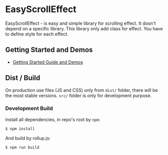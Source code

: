 EasyScrollEffect
================

EasyScrollEffect - is easy and simple library for scrolling effect.
It dosn't depend on a specific library.
This library only add class for effect.
You have to define style for each effect.

## Getting Started and Demos
  * [Getting Started Guide and Demos](http://uzura.work/easy-scroll-effect/)

## Dist / Build

On production use files (JS and CSS) only from `dist/` folder, there will be the most stable versions.
`src/` folder is only for development purpose.

### Development Build

Install all dependencies, in repo's root by `npm`:

```
$ npm install

```

And build by rollup.js:

```
$ npm run build
```

